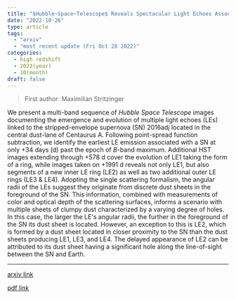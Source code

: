 ```yaml
---
title: "$Hubble~Space~Telescope$ Reveals Spectacular Light Echoes Associated with the Stripped-envelope Supernova 2016adj in the Iconic Dust Lane of Centaurus A"
date: "2022-10-26"
type: article
tags:
  - "arxiv"
  - "most recent update (Fri Oct 28 2022)"
categories:
  - high redshift
  - 2022(year)
  - 10(month)
draft: false
---
```


> First author: Maximilian Stritzinger

 We present a multi-band sequence of $Hubble~Space~Telescope$ images
documenting the emergence and evolution of multiple light echoes (LEs) linked
to the stripped-envelope supernova (SN) 2016adj located in the central
dust-lane of Centaurus A. Following point-spread function subtraction, we
identify the earliest LE emission associated with a SN at only $+$34 days (d)
past the epoch of $B$-band maximum. Additional HST images extending through
$+$578 d cover the evolution of LE1 taking the form of a ring, while images
taken on $+$1991 d reveals not only LE1, but also segments of a new inner LE
ring (LE2) as well as two additional outer LE rings (LE3 & LE4). Adopting the
single scattering formalism, the angular radii of the LEs suggest they
originate from discrete dust sheets in the foreground of the SN. This
information, combined with measurements of color and optical depth of the
scattering surfaces, informs a scenario with multiple sheets of clumpy dust
characterized by a varying degree of holes. In this case, the larger the LE's
angular radii, the further in the foreground of the SN its dust sheet is
located. However, an exception to this is LE2, which is formed by a dust sheet
located in closer proximity to the SN than the dust sheets producing LE1, LE3,
and LE4. The delayed appearance of LE2 can be attributed to its dust sheet
having a significant hole along the line-of-sight between the SN and Earth.

---
[arxiv link](http://arxiv.org/abs/2210.14778v1)

[pdf link](http://arxiv.org/pdf/2210.14778v1)